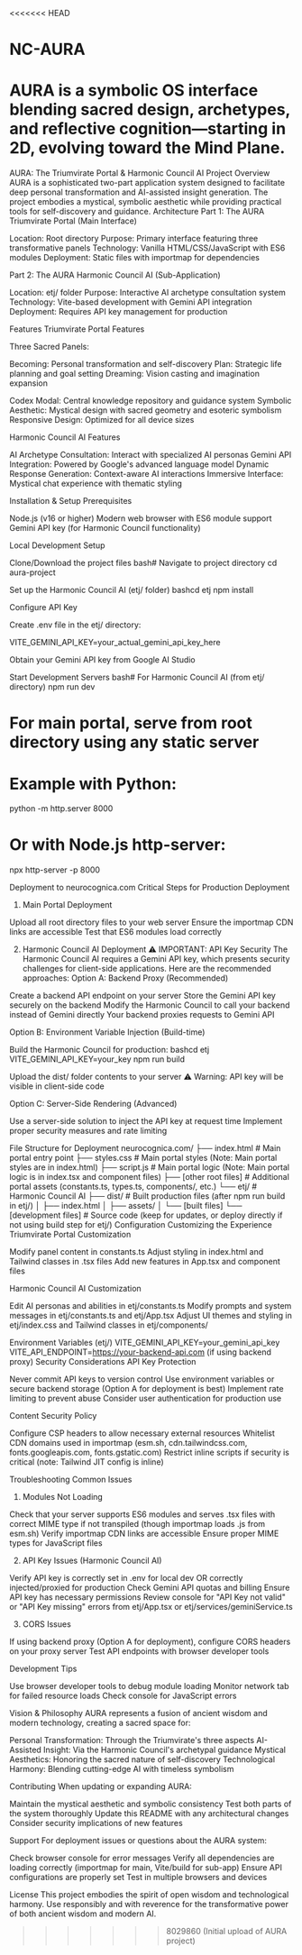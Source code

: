<<<<<<< HEAD
# NC-AURA
AURA is a symbolic OS interface blending sacred design, archetypes, and reflective cognition—starting in 2D, evolving toward the Mind Plane.
=======
AURA: The Triumvirate Portal & Harmonic Council AI
Project Overview
AURA is a sophisticated two-part application system designed to facilitate deep personal transformation and AI-assisted insight generation. The project embodies a mystical, symbolic aesthetic while providing practical tools for self-discovery and guidance.
Architecture
Part 1: The AURA Triumvirate Portal (Main Interface)

Location: Root directory
Purpose: Primary interface featuring three transformative panels
Technology: Vanilla HTML/CSS/JavaScript with ES6 modules
Deployment: Static files with importmap for dependencies

Part 2: The AURA Harmonic Council AI (Sub-Application)

Location: etj/ folder
Purpose: Interactive AI archetype consultation system
Technology: Vite-based development with Gemini API integration
Deployment: Requires API key management for production

Features
Triumvirate Portal Features

Three Sacred Panels:

Becoming: Personal transformation and self-discovery
Plan: Strategic life planning and goal setting
Dreaming: Vision casting and imagination expansion


Codex Modal: Central knowledge repository and guidance system
Symbolic Aesthetic: Mystical design with sacred geometry and esoteric symbolism
Responsive Design: Optimized for all device sizes

Harmonic Council AI Features

AI Archetype Consultation: Interact with specialized AI personas
Gemini API Integration: Powered by Google's advanced language model
Dynamic Response Generation: Context-aware AI interactions
Immersive Interface: Mystical chat experience with thematic styling

Installation & Setup
Prerequisites

Node.js (v16 or higher)
Modern web browser with ES6 module support
Gemini API key (for Harmonic Council functionality)

Local Development Setup

Clone/Download the project files
bash# Navigate to project directory
cd aura-project

Set up the Harmonic Council AI (etj/ folder)
bashcd etj
npm install

Configure API Key

Create .env file in the etj/ directory:

VITE_GEMINI_API_KEY=your_actual_gemini_api_key_here

Obtain your Gemini API key from Google AI Studio


Start Development Servers
bash# For Harmonic Council AI (from etj/ directory)
npm run dev

# For main portal, serve from root directory using any static server
# Example with Python:
python -m http.server 8000
# Or with Node.js http-server:
npx http-server -p 8000


Deployment to neurocognica.com
Critical Steps for Production Deployment
1. Main Portal Deployment

Upload all root directory files to your web server
Ensure the importmap CDN links are accessible
Test that ES6 modules load correctly

2. Harmonic Council AI Deployment
⚠️ IMPORTANT: API Key Security
The Harmonic Council AI requires a Gemini API key, which presents security challenges for client-side applications. Here are the recommended approaches:
Option A: Backend Proxy (Recommended)

Create a backend API endpoint on your server
Store the Gemini API key securely on the backend
Modify the Harmonic Council to call your backend instead of Gemini directly
Your backend proxies requests to Gemini API

Option B: Environment Variable Injection (Build-time)

Build the Harmonic Council for production:
bashcd etj
VITE_GEMINI_API_KEY=your_key npm run build

Upload the dist/ folder contents to your server
⚠️ Warning: API key will be visible in client-side code

Option C: Server-Side Rendering (Advanced)

Use a server-side solution to inject the API key at request time
Implement proper security measures and rate limiting

File Structure for Deployment
neurocognica.com/
├── index.html                 # Main portal entry point
├── styles.css                 # Main portal styles (Note: Main portal styles are in index.html)
├── script.js                  # Main portal logic (Note: Main portal logic is in index.tsx and component files)
├── [other root files]         # Additional portal assets (constants.ts, types.ts, components/, etc.)
└── etj/                       # Harmonic Council AI
    ├── dist/                  # Built production files (after npm run build in etj/)
    │   ├── index.html
    │   ├── assets/
    │   └── [built files]
    └── [development files]    # Source code (keep for updates, or deploy directly if not using build step for etj/)
Configuration
Customizing the Experience
Triumvirate Portal Customization

Modify panel content in constants.ts
Adjust styling in index.html and Tailwind classes in .tsx files
Add new features in App.tsx and component files

Harmonic Council AI Customization

Edit AI personas and abilities in etj/constants.ts
Modify prompts and system messages in etj/constants.ts and etj/App.tsx
Adjust UI themes and styling in etj/index.css and Tailwind classes in etj/components/

Environment Variables (etj/)
VITE_GEMINI_API_KEY=your_gemini_api_key
VITE_API_ENDPOINT=https://your-backend-api.com (if using backend proxy)
Security Considerations
API Key Protection

Never commit API keys to version control
Use environment variables or secure backend storage (Option A for deployment is best)
Implement rate limiting to prevent abuse
Consider user authentication for production use

Content Security Policy

Configure CSP headers to allow necessary external resources
Whitelist CDN domains used in importmap (esm.sh, cdn.tailwindcss.com, fonts.googleapis.com, fonts.gstatic.com)
Restrict inline scripts if security is critical (note: Tailwind JIT config is inline)

Troubleshooting
Common Issues
1. Modules Not Loading

Check that your server supports ES6 modules and serves .tsx files with correct MIME type if not transpiled (though importmap loads .js from esm.sh)
Verify importmap CDN links are accessible
Ensure proper MIME types for JavaScript files

2. API Key Issues (Harmonic Council AI)

Verify API key is correctly set in .env for local dev OR correctly injected/proxied for production
Check Gemini API quotas and billing
Ensure API key has necessary permissions
Review console for "API Key not valid" or "API Key missing" errors from etj/App.tsx or etj/services/geminiService.ts

3. CORS Issues

If using backend proxy (Option A for deployment), configure CORS headers on your proxy server
Test API endpoints with browser developer tools

Development Tips

Use browser developer tools to debug module loading
Monitor network tab for failed resource loads
Check console for JavaScript errors

Vision & Philosophy
AURA represents a fusion of ancient wisdom and modern technology, creating a sacred space for:

Personal Transformation: Through the Triumvirate's three aspects
AI-Assisted Insight: Via the Harmonic Council's archetypal guidance
Mystical Aesthetics: Honoring the sacred nature of self-discovery
Technological Harmony: Blending cutting-edge AI with timeless symbolism

Contributing
When updating or expanding AURA:

Maintain the mystical aesthetic and symbolic consistency
Test both parts of the system thoroughly
Update this README with any architectural changes
Consider security implications of new features

Support
For deployment issues or questions about the AURA system:

Check browser console for error messages
Verify all dependencies are loading correctly (importmap for main, Vite/build for sub-app)
Ensure API configurations are properly set
Test in multiple browsers and devices

License
This project embodies the spirit of open wisdom and technological harmony. Use responsibly and with reverence for the transformative power of both ancient wisdom and modern AI.
>>>>>>> 8029860 (Initial upload of AURA project)
